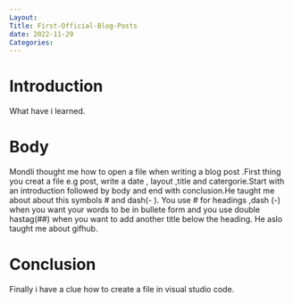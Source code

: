 ```yaml
---
Layout:
Title: First-Official-Blog-Posts
date: 2022-11-29
Categories:
---
```


# Introduction

What have i learned.

# Body

Mondli thought me how to open a file when writing a blog post .First thing you creat a file e.g post, write a date , layout ,title and catergorie.Start with an introduction followed by body and end with conclusion.He taught me about about this symbols # and dash(- ). You use # for headings ,dash (-) when you want your words to be in bullete form and you use double hastag(##) when you want to add another title below the heading. He aslo taught me about gifhub.

# Conclusion

Finally i have a clue how to create a file in visual studio code.
